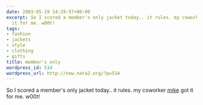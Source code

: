 ```yaml
---
date: 2003-05-19 14:29:57+00:00
excerpt: So I scored a member's only jacket today.. it rules. my coworker mike got
  it for me. w00t!
tags:
- fashion
- jackets
- style
- clothing
- gifts
title: member's only
wordpress_id: 514
wordpress_url: http://new.nata2.org/?p=514
---
```


So I scored a member's only jacket today.. it rules. my coworker <a href="http://mikescompton.com">mike</a> got it for me. w00t!